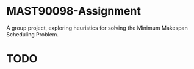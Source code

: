 # MAST90098-Assignment
A group project, exploring heuristics for solving the Minimum Makespan 
Scheduling Problem.

# TODO
